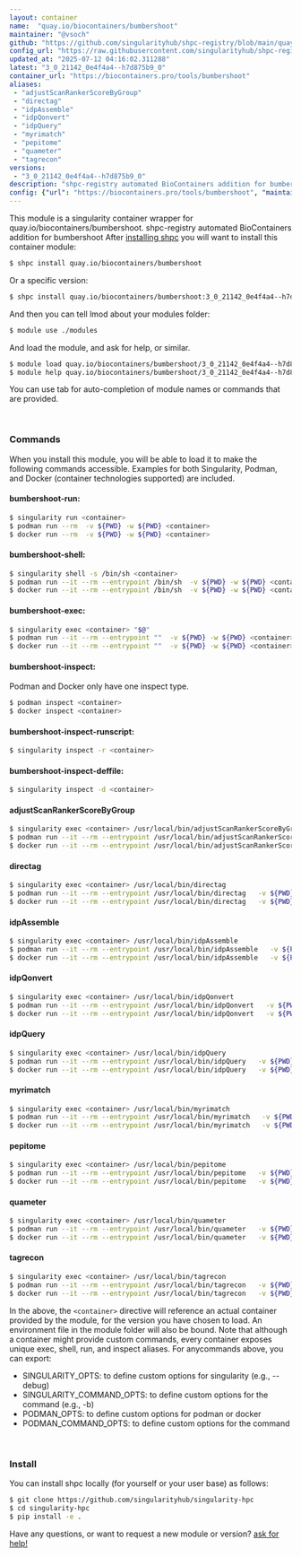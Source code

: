 ```yaml
---
layout: container
name:  "quay.io/biocontainers/bumbershoot"
maintainer: "@vsoch"
github: "https://github.com/singularityhub/shpc-registry/blob/main/quay.io/biocontainers/bumbershoot/container.yaml"
config_url: "https://raw.githubusercontent.com/singularityhub/shpc-registry/main/quay.io/biocontainers/bumbershoot/container.yaml"
updated_at: "2025-07-12 04:16:02.311288"
latest: "3_0_21142_0e4f4a4--h7d875b9_0"
container_url: "https://biocontainers.pro/tools/bumbershoot"
aliases:
 - "adjustScanRankerScoreByGroup"
 - "directag"
 - "idpAssemble"
 - "idpQonvert"
 - "idpQuery"
 - "myrimatch"
 - "pepitome"
 - "quameter"
 - "tagrecon"
versions:
 - "3_0_21142_0e4f4a4--h7d875b9_0"
description: "shpc-registry automated BioContainers addition for bumbershoot"
config: {"url": "https://biocontainers.pro/tools/bumbershoot", "maintainer": "@vsoch", "description": "shpc-registry automated BioContainers addition for bumbershoot", "latest": {"3_0_21142_0e4f4a4--h7d875b9_0": "sha256:06ddd345f823d00f2ea26d3fe6a65588df7263040aa2d7380e8d8c49a7b3428e"}, "tags": {"3_0_21142_0e4f4a4--h7d875b9_0": "sha256:06ddd345f823d00f2ea26d3fe6a65588df7263040aa2d7380e8d8c49a7b3428e"}, "docker": "quay.io/biocontainers/bumbershoot", "aliases": {"adjustScanRankerScoreByGroup": "/usr/local/bin/adjustScanRankerScoreByGroup", "directag": "/usr/local/bin/directag", "idpAssemble": "/usr/local/bin/idpAssemble", "idpQonvert": "/usr/local/bin/idpQonvert", "idpQuery": "/usr/local/bin/idpQuery", "myrimatch": "/usr/local/bin/myrimatch", "pepitome": "/usr/local/bin/pepitome", "quameter": "/usr/local/bin/quameter", "tagrecon": "/usr/local/bin/tagrecon"}}
---
```


This module is a singularity container wrapper for quay.io/biocontainers/bumbershoot.
shpc-registry automated BioContainers addition for bumbershoot
After [installing shpc](#install) you will want to install this container module:


```bash
$ shpc install quay.io/biocontainers/bumbershoot
```

Or a specific version:

```bash
$ shpc install quay.io/biocontainers/bumbershoot:3_0_21142_0e4f4a4--h7d875b9_0
```

And then you can tell lmod about your modules folder:

```bash
$ module use ./modules
```

And load the module, and ask for help, or similar.

```bash
$ module load quay.io/biocontainers/bumbershoot/3_0_21142_0e4f4a4--h7d875b9_0
$ module help quay.io/biocontainers/bumbershoot/3_0_21142_0e4f4a4--h7d875b9_0
```

You can use tab for auto-completion of module names or commands that are provided.

<br>

### Commands

When you install this module, you will be able to load it to make the following commands accessible.
Examples for both Singularity, Podman, and Docker (container technologies supported) are included.

#### bumbershoot-run:

```bash
$ singularity run <container>
$ podman run --rm  -v ${PWD} -w ${PWD} <container>
$ docker run --rm  -v ${PWD} -w ${PWD} <container>
```

#### bumbershoot-shell:

```bash
$ singularity shell -s /bin/sh <container>
$ podman run --it --rm --entrypoint /bin/sh  -v ${PWD} -w ${PWD} <container>
$ docker run --it --rm --entrypoint /bin/sh  -v ${PWD} -w ${PWD} <container>
```

#### bumbershoot-exec:

```bash
$ singularity exec <container> "$@"
$ podman run --it --rm --entrypoint ""  -v ${PWD} -w ${PWD} <container> "$@"
$ docker run --it --rm --entrypoint ""  -v ${PWD} -w ${PWD} <container> "$@"
```

#### bumbershoot-inspect:

Podman and Docker only have one inspect type.

```bash
$ podman inspect <container>
$ docker inspect <container>
```

#### bumbershoot-inspect-runscript:

```bash
$ singularity inspect -r <container>
```

#### bumbershoot-inspect-deffile:

```bash
$ singularity inspect -d <container>
```


#### adjustScanRankerScoreByGroup

```bash
$ singularity exec <container> /usr/local/bin/adjustScanRankerScoreByGroup
$ podman run --it --rm --entrypoint /usr/local/bin/adjustScanRankerScoreByGroup   -v ${PWD} -w ${PWD} <container> -c " $@"
$ docker run --it --rm --entrypoint /usr/local/bin/adjustScanRankerScoreByGroup   -v ${PWD} -w ${PWD} <container> -c " $@"
```


#### directag

```bash
$ singularity exec <container> /usr/local/bin/directag
$ podman run --it --rm --entrypoint /usr/local/bin/directag   -v ${PWD} -w ${PWD} <container> -c " $@"
$ docker run --it --rm --entrypoint /usr/local/bin/directag   -v ${PWD} -w ${PWD} <container> -c " $@"
```


#### idpAssemble

```bash
$ singularity exec <container> /usr/local/bin/idpAssemble
$ podman run --it --rm --entrypoint /usr/local/bin/idpAssemble   -v ${PWD} -w ${PWD} <container> -c " $@"
$ docker run --it --rm --entrypoint /usr/local/bin/idpAssemble   -v ${PWD} -w ${PWD} <container> -c " $@"
```


#### idpQonvert

```bash
$ singularity exec <container> /usr/local/bin/idpQonvert
$ podman run --it --rm --entrypoint /usr/local/bin/idpQonvert   -v ${PWD} -w ${PWD} <container> -c " $@"
$ docker run --it --rm --entrypoint /usr/local/bin/idpQonvert   -v ${PWD} -w ${PWD} <container> -c " $@"
```


#### idpQuery

```bash
$ singularity exec <container> /usr/local/bin/idpQuery
$ podman run --it --rm --entrypoint /usr/local/bin/idpQuery   -v ${PWD} -w ${PWD} <container> -c " $@"
$ docker run --it --rm --entrypoint /usr/local/bin/idpQuery   -v ${PWD} -w ${PWD} <container> -c " $@"
```


#### myrimatch

```bash
$ singularity exec <container> /usr/local/bin/myrimatch
$ podman run --it --rm --entrypoint /usr/local/bin/myrimatch   -v ${PWD} -w ${PWD} <container> -c " $@"
$ docker run --it --rm --entrypoint /usr/local/bin/myrimatch   -v ${PWD} -w ${PWD} <container> -c " $@"
```


#### pepitome

```bash
$ singularity exec <container> /usr/local/bin/pepitome
$ podman run --it --rm --entrypoint /usr/local/bin/pepitome   -v ${PWD} -w ${PWD} <container> -c " $@"
$ docker run --it --rm --entrypoint /usr/local/bin/pepitome   -v ${PWD} -w ${PWD} <container> -c " $@"
```


#### quameter

```bash
$ singularity exec <container> /usr/local/bin/quameter
$ podman run --it --rm --entrypoint /usr/local/bin/quameter   -v ${PWD} -w ${PWD} <container> -c " $@"
$ docker run --it --rm --entrypoint /usr/local/bin/quameter   -v ${PWD} -w ${PWD} <container> -c " $@"
```


#### tagrecon

```bash
$ singularity exec <container> /usr/local/bin/tagrecon
$ podman run --it --rm --entrypoint /usr/local/bin/tagrecon   -v ${PWD} -w ${PWD} <container> -c " $@"
$ docker run --it --rm --entrypoint /usr/local/bin/tagrecon   -v ${PWD} -w ${PWD} <container> -c " $@"
```



In the above, the `<container>` directive will reference an actual container provided
by the module, for the version you have chosen to load. An environment file in the
module folder will also be bound. Note that although a container
might provide custom commands, every container exposes unique exec, shell, run, and
inspect aliases. For anycommands above, you can export:

 - SINGULARITY_OPTS: to define custom options for singularity (e.g., --debug)
 - SINGULARITY_COMMAND_OPTS: to define custom options for the command (e.g., -b)
 - PODMAN_OPTS: to define custom options for podman or docker
 - PODMAN_COMMAND_OPTS: to define custom options for the command

<br>

### Install

You can install shpc locally (for yourself or your user base) as follows:

```bash
$ git clone https://github.com/singularityhub/singularity-hpc
$ cd singularity-hpc
$ pip install -e .
```

Have any questions, or want to request a new module or version? [ask for help!](https://github.com/singularityhub/singularity-hpc/issues)